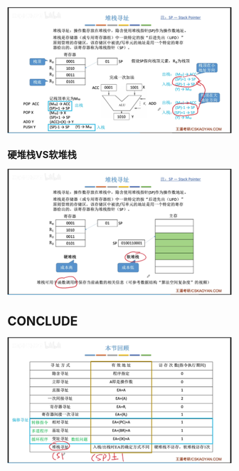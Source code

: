 
![输入图片说明](/imgs/2025-08-12/UhatKyEgGdQ14BrF.png)
## 硬堆栈VS软堆栈
![输入图片说明](/imgs/2025-08-12/W7yMpDikjztmmYA5.png)

# CONCLUDE
![输入图片说明](/imgs/2025-08-12/Hlb8sLYSX6BexO1g.png)
<!--stackedit_data:
eyJoaXN0b3J5IjpbLTE2NTQ4NDk0OTIsLTIwODg3NDY2MTJdfQ
==
-->
